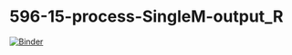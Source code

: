 # 596-15-process-SingleM-output_R
[![Binder](https://mybinder.org/badge_logo.svg)](https://mybinder.org/v2/gh/elinneb/596-15_S2024_processSingleMoutput_R/tree/main/HEAD)
